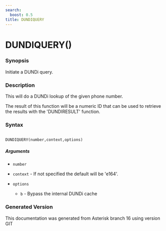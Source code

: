 ```yaml
---
search:
  boost: 0.5
title: DUNDIQUERY
---
```


# DUNDIQUERY()

### Synopsis

Initiate a DUNDi query.

### Description

This will do a DUNDi lookup of the given phone number.<br>

The result of this function will be a numeric ID that can be used to retrieve the results with the 'DUNDIRESULT' function.<br>


### Syntax


```

DUNDIQUERY(number,context,options)
```
##### Arguments


* `number`

* `context` - If not specified the default will be 'e164'.<br>

* `options`

    * `b` - Bypass the internal DUNDi cache<br>



### Generated Version

This documentation was generated from Asterisk branch 16 using version GIT 